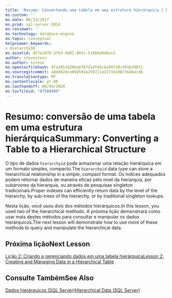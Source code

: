 ```yaml
---
title: 'Resumo: Convertendo uma tabela em uma estrutura hierárquica | Microsoft Docs'
ms.custom: ''
ms.date: 06/13/2017
ms.prod: sql-server-2014
ms.reviewer: ''
ms.technology: database-engine
ms.topic: conceptual
helpviewer_keywords:
- HierarchyID
ms.assetid: d57a1876-3fb3-4d82-8b5c-510b6e0d8a11
author: stevestein
ms.author: sstein
ms.openlocfilehash: 9fa2051020babf67d1dfe6c6a99720c491b398f2
ms.sourcegitcommit: ad4d92dce894592a259721a1571b1d8736abacdb
ms.translationtype: MT
ms.contentlocale: pt-BR
ms.lasthandoff: 08/04/2020
ms.locfileid: "87568400"
---
```

# <a name="summary-converting-a-table-to-a-hierarchical-structure"></a><span data-ttu-id="55a92-102">Resumo: conversão de uma tabela em uma estrutura hierárquica</span><span class="sxs-lookup"><span data-stu-id="55a92-102">Summary: Converting a Table to a Hierarchical Structure</span></span>
  <span data-ttu-id="55a92-103">O tipo de dados `hierarchyid` pode armazenar uma relação hierárquica em um formato simples, compacto.</span><span class="sxs-lookup"><span data-stu-id="55a92-103">The `hierarchyid` data type can store a hierarchical relationship in a simple, compact format.</span></span> <span data-ttu-id="55a92-104">Os índices adequados podem retornar dados de maneira eficaz pelo nível da hierarquia, por subárvores da hierarquia, ou através de pesquisas singleton tradicionais.</span><span class="sxs-lookup"><span data-stu-id="55a92-104">Proper indexes can efficiently return data by the level of the hierarchy, by sub-trees of the hierarchy, or by traditional singleton lookups.</span></span>  
  
 <span data-ttu-id="55a92-105">Nesta lição, você usou dois dos métodos hierárquicos.</span><span class="sxs-lookup"><span data-stu-id="55a92-105">In this lesson, you used two of the hierarchical methods.</span></span> <span data-ttu-id="55a92-106">A próxima lição demonstrará como usar mais destes métodos para consultar e manipular os dados hierárquicos.</span><span class="sxs-lookup"><span data-stu-id="55a92-106">The next lesson will demonstrate how to use more of these methods to query and manipulate the hierarchical data.</span></span>  
  
## <a name="next-lesson"></a><span data-ttu-id="55a92-107">Próxima lição</span><span class="sxs-lookup"><span data-stu-id="55a92-107">Next Lesson</span></span>  
 [<span data-ttu-id="55a92-108">Lição 2: Criando e gerenciando dados em uma tabela hierárquica</span><span class="sxs-lookup"><span data-stu-id="55a92-108">Lesson 2: Creating and Managing Data in a Hierarchical Table</span></span>](lesson-2-creating-and-managing-data-in-a-hierarchical-table.md)  
  
## <a name="see-also"></a><span data-ttu-id="55a92-109">Consulte Também</span><span class="sxs-lookup"><span data-stu-id="55a92-109">See Also</span></span>  
 [<span data-ttu-id="55a92-110">Dados hierárquicos &#40;SQL Server&#41;</span><span class="sxs-lookup"><span data-stu-id="55a92-110">Hierarchical Data &#40;SQL Server&#41;</span></span>](../hierarchical-data-sql-server.md)  
  
  

